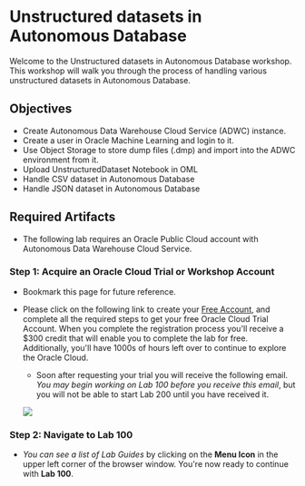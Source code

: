 # Unstructured datasets in Autonomous Database

Welcome to the Unstructured datasets in Autonomous Database workshop. This workshop will walk you through the process of handling various unstructured datasets in Autonomous Database.

## Objectives
- Create Autonomous Data Warehouse Cloud Service (ADWC) instance.
- Create a user in Oracle Machine Learning and login to it. 
- Use Object Storage to store dump files (.dmp) and import into the ADWC environment from it.
- Upload UnstructuredDataset Notebook in OML
- Handle CSV dataset in Autonomous Database
- Handle JSON dataset in Autonomous Database

## Required Artifacts

- The following lab requires an Oracle Public Cloud account with Autonomous Data Warehouse Cloud Service.

### **Step 1**: Acquire an Oracle Cloud Trial or Workshop Account

- Bookmark this page for future reference.

- Please click on the following link to create your <a class="trial-link" href="https://bit.ly/2yvpjSH" target="_trial">Free Account</a>, and complete all the required steps to get your free Oracle Cloud Trial Account. When you complete the registration process you'll receive a $300 credit that will enable you to complete the lab for free.  Additionally, you'll have 1000s of hours left over to continue to explore the Oracle Cloud.

  - Soon after requesting your trial you will receive the following email. _You may begin working on Lab 100 before you receive this email_, but you will not be able to start Lab 200 until you have received it.

  ![](images/oraclecode/code_9.png)


### **Step 2**: Navigate to Lab 100

- _You can see a list of Lab Guides_ by clicking on the **Menu Icon** in the upper left corner of the browser window. 
   You're now ready to continue with **Lab 100**.


